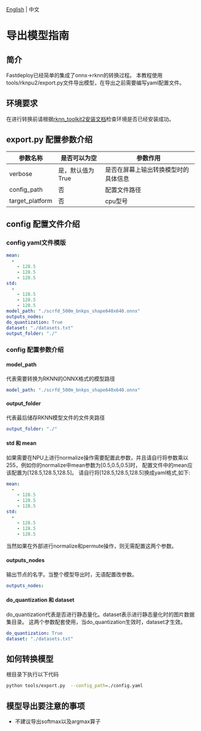 [English](../../../en/faq/rknpu2/export.md) | 中文

# 导出模型指南

## 简介

Fastdeploy已经简单的集成了onnx->rknn的转换过程。
本教程使用tools/rknpu2/export.py文件导出模型，在导出之前需要编写yaml配置文件。

## 环境要求
在进行转换前请根据[rknn_toolkit2安装文档](./install_rknn_toolkit2.md)检查环境是否已经安装成功。


## export.py 配置参数介绍

| 参数名称            | 是否可以为空     | 参数作用               |
|-----------------|------------|--------------------|
| verbose         | 是，默认值为True | 是否在屏幕上输出转换模型时的具体信息 |
| config_path     | 否          | 配置文件路径             |
| target_platform | 否          | cpu型号              |

## config 配置文件介绍

### config yaml文件模版

```yaml
mean:
  -
    - 128.5
    - 128.5
    - 128.5
std:
  -
    - 128.5
    - 128.5
    - 128.5
model_path: "./scrfd_500m_bnkps_shape640x640.onnx"
outputs_nodes:
do_quantization: True
dataset: "./datasets.txt"
output_folder: "./"
```

### config 配置参数介绍
#### model_path
代表需要转换为RKNN的ONNX格式的模型路径
```yaml
model_path: "./scrfd_500m_bnkps_shape640x640.onnx"
```
#### output_folder
代表最后储存RKNN模型文件的文件夹路径
```yaml
output_folder: "./"
```

#### std 和 mean
如果需要在NPU上进行normalize操作需要配置此参数，并且请自行将参数乘以255，例如你的normalize中mean参数为[0.5,0.5,0.5]时，
配置文件中的mean应该配置为[128.5,128.5,128.5]。 请自行将[128.5,128.5,128.5]换成yaml格式,如下:
```yaml
mean:
  -
    - 128.5
    - 128.5
    - 128.5
std:
  -
    - 128.5
    - 128.5
    - 128.5
```
当然如果在外部进行normalize和permute操作，则无需配置这两个参数。

#### outputs_nodes
输出节点的名字。当整个模型导出时，无语配置改参数。
```yaml
outputs_nodes:
```

#### do_quantization 和 dataset
do_quantization代表是否进行静态量化。dataset表示进行静态量化时的图片数据集目录。
这两个参数配套使用，当do_quantization生效时，dataset才生效。
```yaml
do_quantization: True
dataset: "./datasets.txt"
```

## 如何转换模型
根目录下执行以下代码

```bash
python tools/export.py  --config_path=./config.yaml
```

## 模型导出要注意的事项

* 不建议导出softmax以及argmax算子
